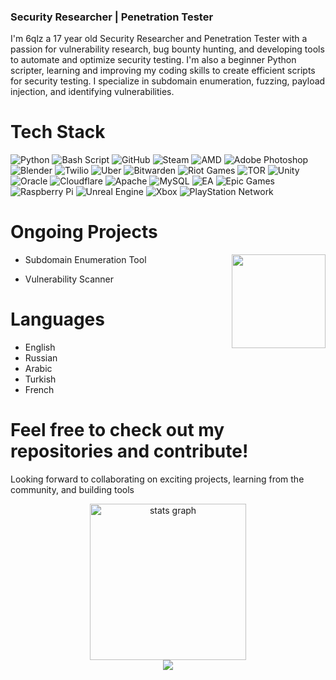 ### Security Researcher | Penetration Tester

I'm 6qlz a 17 year old Security Researcher and Penetration Tester with a passion for vulnerability research, bug bounty hunting, and developing tools to automate and optimize security testing. I'm also a beginner Python scripter, learning and improving my coding skills to create efficient scripts for security testing. I specialize in subdomain enumeration, fuzzing, payload injection, and identifying vulnerabilities.
# Tech Stack

![Python](https://img.shields.io/badge/python-3670A0?style=for-the-badge&logo=python&logoColor=ffdd54) ![Bash Script](https://img.shields.io/badge/bash_script-%23121011.svg?style=for-the-badge&logo=gnu-bash&logoColor=white) ![GitHub](https://img.shields.io/badge/github-%23121011.svg?style=for-the-badge&logo=github&logoColor=white) ![Steam](https://img.shields.io/badge/steam-%23000000.svg?style=for-the-badge&logo=steam&logoColor=white) ![AMD](https://img.shields.io/badge/AMD-%23000000.svg?style=for-the-badge&logo=amd&logoColor=white) ![Adobe Photoshop](https://img.shields.io/badge/adobe%20photoshop-%2331A8FF.svg?style=for-the-badge&logo=adobe%20photoshop&logoColor=white) ![Blender](https://img.shields.io/badge/blender-%23F5792A.svg?style=for-the-badge&logo=blender&logoColor=white) ![Twilio](https://img.shields.io/badge/Twilio-F22F46?style=for-the-badge&logo=Twilio&logoColor=white) ![Uber](https://img.shields.io/badge/Uber-%23000000.svg?style=for-the-badge&logo=Uber&logoColor=white) ![Bitwarden](https://img.shields.io/badge/bitwarden-%23175DDC.svg?style=for-the-badge&logo=bitwarden&logoColor=white) ![Riot Games](https://img.shields.io/badge/riotgames-D32936.svg?style=for-the-badge&logo=riotgames&logoColor=white) ![TOR](https://img.shields.io/badge/tor-%237E4798.svg?style=for-the-badge&logo=tor-project&logoColor=white) ![Unity](https://img.shields.io/badge/unity-%23000000.svg?style=for-the-badge&logo=unity&logoColor=white) ![Oracle](https://img.shields.io/badge/Oracle-F80000?style=for-the-badge&logo=oracle&logoColor=white) ![Cloudflare](https://img.shields.io/badge/Cloudflare-F38020?style=for-the-badge&logo=Cloudflare&logoColor=white) ![Apache](https://img.shields.io/badge/apache-%23D42029.svg?style=for-the-badge&logo=apache&logoColor=white) ![MySQL](https://img.shields.io/badge/mysql-4479A1.svg?style=for-the-badge&logo=mysql&logoColor=white) ![EA](https://img.shields.io/badge/ea-%23000000.svg?style=for-the-badge&logo=ea&logoColor=white) ![Epic Games](https://img.shields.io/badge/epicgames-%23313131.svg?style=for-the-badge&logo=epicgames&logoColor=white) ![Raspberry Pi](https://img.shields.io/badge/-Raspberry_Pi-C51A4A?style=for-the-badge&logo=Raspberry-Pi) ![Unreal Engine](https://img.shields.io/badge/unrealengine-%23313131.svg?style=for-the-badge&logo=unrealengine&logoColor=white) ![Xbox](https://img.shields.io/badge/xbox-%23107C10.svg?style=for-the-badge&logo=xbox&logoColor=white) ![PlayStation Network](https://img.shields.io/badge/PSN-%230070D1.svg?style=for-the-badge&logo=Playstation&logoColor=white)

# Ongoing Projects
<img align="right" height="150" src="https://i.pinimg.com/originals/1b/70/7f/1b707fb138d47fbbe8a8f7c46f76e005.gif"  />

- Subdomain Enumeration Tool

- Vulnerability Scanner

# Languages

- English
- Russian
- Arabic
- Turkish
- French

# Feel free to check out my repositories and contribute!

Looking forward to collaborating on exciting projects, learning from the community, and building tools
<div align="center">
  <img src="https://github-readme-stats.vercel.app/api?username=6qlz&hide_title=false&hide_rank=false&show_icons=true&include_all_commits=true&count_private=true&disable_animations=false&theme=dark&locale=en&hide_border=false&order=1" height="250" alt="stats graph"  />
</div>
<div align="center">
  <img src="https://visitor-badge.laobi.icu/badge?page_id=6qlz.6qlz&left_color=black&right_color=darkred"  />
</div>
